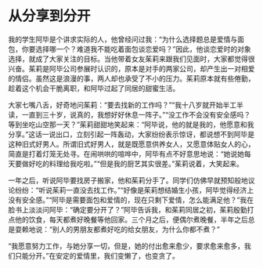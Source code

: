 # 从分享到分开

我的学生阿毕是个讲求实际的人，他曾经问过我：“为什么选择题总是爱情与面包，你要选择哪一个？难道我不能吃着面包谈恋爱吗？”因此，他谈恋爱时的对象选择，就成了大家关注的目标。当他带着女友茱莉来跟我们见面时，大家都觉得很兴奋。茱莉是阿毕公司参展时认识的，原本是对手的两家公司，却产生出一对相爱的情侣。虽然这是浪漫的事，两人却也承受了不小的压力。茱莉原本就有些倦勤，趁着这个机会干脆离职，和阿毕过起了同居的甜蜜生活。 

大家七嘴八舌，好奇地问茱莉：“要去找新的工作吗？”“我十八岁就开始半工半读，一直到三十岁，说真的，我想好好休息一阵子。”“没工作不会没有安全感吗？等到坐吃山空那一天？”茱莉甜甜地笑起来：“阿毕说，他的就是我的，他愿意和我分享。”这话一说出口，立刻引起一阵轰动，大家纷纷表示惊讶，都说想不到阿毕是这种旧式好男人。所谓旧式好男人，就是既愿意供养女人，又愿意体贴女人的心，简直是打着灯笼无处寻。在闹哄哄的喧哗中，阿毕有点不好意思地说：“她说她每天要做好吃的料理给我吃啦。”“但是我的厨艺其实很差。”茱莉说着，大笑起来。 

一年之后，听说阿毕要找房子搬家，他和茱莉分手了。同学们仿佛早就预知般地议论纷纷：“听说茱莉一直没去找工作。”“好像是茱莉想结婚生小孩，阿毕觉得经济上没有安全感。”“阿毕是需要面包和爱情的，现在只剩下爱情，怎么能满足他？”我在脸书上淡淡问阿毕：“确定要分开了？”阿毕告诉我，和茱莉同居之初，茱莉殷勤打点他的饮食，每天都煮好晚餐等他回家。三个月之后，便偶尔煮晚餐，半年之后总是耍赖地说：“别人的男朋友都煮好吃的给女朋友，为什么你都不煮？” 

“我愿意努力工作，与她分享一切，但是，她的付出愈来愈少，要求愈来愈多，我们只能分开。”在安定的爱情里，我们变懒了，也变贪了。